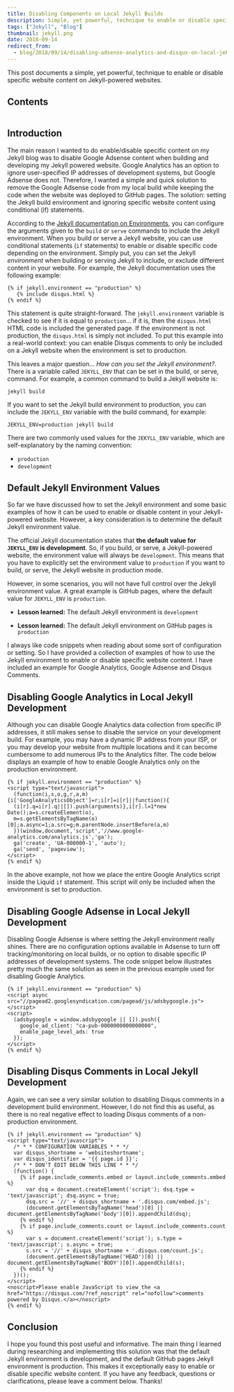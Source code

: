 ```yaml
---
title: Disabling Components on Local Jekyll Builds
description: Simple, yet powerful, technique to enable or disable specific website content on Jekyll-powered websites.
tags: ["Jekyll", "Blog"]
thumbnail: jekyll.png
date: 2018-09-14
redirect_from:
  - blog/2018/09/14/disabling-adsense-analytics-and-disqus-on-local-jekyll-builds/
---
```


This post documents a simple, yet powerful, technique to enable or disable specific website content on Jekyll-powered websites. 

## Contents

```toc
```

## Introduction

The main reason I wanted to do enable/disable specific content on my Jekyll blog was to disable Google Adsense content when building and developing my Jekyll powered website. Google Analytics has an option to ignore user-specified IP addresses of development systems, but Google Adsense does not. Therefore, I wanted a simple and quick solution to remove the Google Adsense code from my local build while keeping the code when the website was deployed to GitHub pages. The solution: setting the Jekyll build environment and ignoring specific website content using conditional (if) statements.

According to the [Jekyll documentation on Environments](https://jekyllrb.com/docs/configuration/environments/), you can configure the arguments given to the `build` or `serve` commands to include the Jekyll environment. When you build or serve a Jekyll website, you can use conditional statements (`if` statements) to enable or disable specific code depending on the environment. Simply put, you can set the Jekyll _environment_ when building or serving Jekyll to include, or exclude different content in your website. For example, the Jekyll documentation uses the following example:

```liquid
{% if jekyll.environment == "production" %}
   {% include disqus.html %}
{% endif %}
```

This statement is quite straight-forward. The `jekyll.environment` variable is checked to see if it is equal to `production`... if it is, then the `disqus.html` HTML code is included the generated page. If the environment is not production, the `disqus.html` is simply not included. To put this example into a real-world context: you can enable Disqus comments to only be included on a Jekyll website when the environment is set to production.

This leaves a major question... _How can you set the Jekyll environment?_. There is a variable called `JEKYLL_ENV` that can be set in the build, or serve, command. For example, a common command to build a Jekyll website is:

```none
jekyll build
```

If you want to set the Jekyll build environment to production, you can include the `JEKYLL_ENV` variable with the build command, for example:

```none
JEKYLL_ENV=production jekyll build
```

There are two commonly used values for the `JEKYLL_ENV` variable, which are self-explanatory by the naming convention:

- `production`
- `development`

## Default Jekyll Environment Values

So far we have discussed how to set the Jekyll environment and some basic examples of how it can be used to enable or disable content in your Jekyll-powered website. However, a key consideration is to determine the default Jekyll environment value. 

The official Jekyll documentation states that **the default value for `JEKYLL_ENV` is development**. So, if you build, or serve, a Jekyll-powered website, the environment value will always be `development`. This means that you have to explicitly set the environment value to `production` if you want to build, or serve, the Jekyll website in production mode.

However, in some scenarios, you will not have full control over the Jekyll environment value. A great example is GitHub pages, where the default value for `JEKYLL_ENV` is `production`.

- **Lesson learned:** The default Jekyll environment is `development`

- **Lesson learned:** The default Jekyll environment on GitHub pages is `production`

I always like code snippets when reading about some sort of configuration or setting. So I have provided a collection of examples of how to use the Jekyll environment to enable or disable specific website content. I have included an example for Google Analytics, Google Adsense and Disqus Comments.

## Disabling Google Analytics in Local Jekyll Development

Although you can disable Google Analytics data collection from specific IP addresses, it still makes sense to disable the service on your development build. For example, you may have a dynamic IP address from your ISP, or you may develop your website from multiple locations and it can become cumbersome to add numerous IPs to the Analytics filter. The code below displays an example of how to enable Google Analytics only on the production environment.

```liquid
{% if jekyll.environment == "production" %}
<script type="text/javascript">
  (function(i,s,o,g,r,a,m){i['GoogleAnalyticsObject']=r;i[r]=i[r]||function(){
  (i[r].q=i[r].q||[]).push(arguments)},i[r].l=1*new Date();a=s.createElement(o),
  m=s.getElementsByTagName(o)[0];a.async=1;a.src=g;m.parentNode.insertBefore(a,m)
  })(window,document,'script','//www.google-analytics.com/analytics.js','ga');
  ga('create', 'UA-000000-1', 'auto');
  ga('send', 'pageview');
</script>
{% endif %}
```

In the above example, not how we place the entire Google Analytics script inside the Liquid `if` statement. This script will only be included when the environment is set to production.

## Disabling Google Adsense in Local Jekyll Development

Disabling Google Adsense is where setting the Jekyll environment really shines. There are no configuration options available in Adsense to turn off tracking/monitoring on local builds, or no option to disable specific IP addresses of development systems. The code snippet below illustrates pretty much the same solution as seen in the previous example used for disabling Google Analytics.

```liquid
{% if jekyll.environment == "production" %}
<script async src="//pagead2.googlesyndication.com/pagead/js/adsbygoogle.js"></script>
<script>
  (adsbygoogle = window.adsbygoogle || []).push({
    google_ad_client: "ca-pub-0000000000000000",
    enable_page_level_ads: true
  });
</script>
{% endif %}
```

## Disabling Disqus Comments in Local Jekyll Development

Again, we can see a very similar solution to disabling Disqus comments in a development build environment. However, I do not find this as useful, as there is no real negative effect to loading Disqus comments of a non-production environment. 

```liquid
{% if jekyll.environment == "production" %}
<script type="text/javascript">
  /* * * CONFIGURATION VARIABLES * * */
  var disqus_shortname = 'websiteshortname';
  var disqus_identifier = '{{ page.id }}';
  /* * * DON'T EDIT BELOW THIS LINE * * */
  (function() {
    {% if page.include_comments.embed or layout.include_comments.embed %}
      var dsq = document.createElement('script'); dsq.type = 'text/javascript'; dsq.async = true;
      dsq.src = '//' + disqus_shortname + '.disqus.com/embed.js';
      (document.getElementsByTagName('head')[0] || document.getElementsByTagName('body')[0]).appendChild(dsq);
    {% endif %}
    {% if page.include_comments.count or layout.include_comments.count %}
      var s = document.createElement('script'); s.type = 'text/javascript'; s.async = true;
      s.src = '//' + disqus_shortname + '.disqus.com/count.js';
      (document.getElementsByTagName('HEAD')[0] || document.getElementsByTagName('BODY')[0]).appendChild(s);
    {% endif %}
  })();
</script>
<noscript>Please enable JavaScript to view the <a href="https://disqus.com/?ref_noscript" rel="nofollow">comments powered by Disqus.</a></noscript>
{% endif %}
```

## Conclusion

I hope you found this post useful and informative. The main thing I learned during researching and implementing this solution was that the default Jekyll environment is development, and the default GitHub pages Jekyll environment is production. This makes it exceptionally easy to enable or disable specific website content. If you have any feedback, questions or clarifications, please leave a comment below. Thanks!
